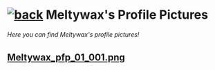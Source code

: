 #  [![back](https://cdn.discordapp.com/emojis/887168885747511396?size=32)](https://reper2.github.io/Downloadable-Files/pfp) Meltywax's Profile Pictures
###### Here you can find Meltywax's profile pictures!

[Meltywax_pfp_01_001.png](https://cdn.discordapp.com/avatars/679862510446313523/ef851768b802dc84c151d5fa107a02be.png?size=256)  
---
